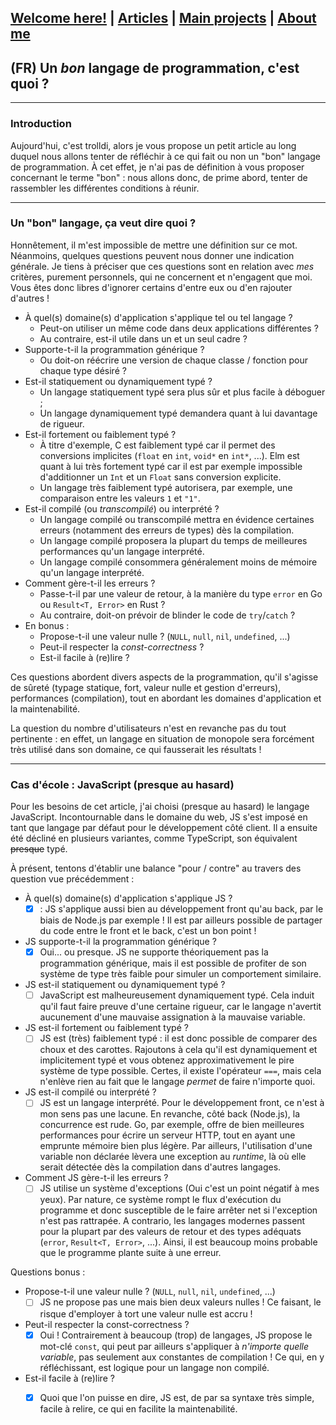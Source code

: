 ## [Welcome here!](https://vpenando.github.io) | [Articles](https://vpenando.github.io/articles.html) | [Main projects](https://vpenando.github.io/projects.html) | [About me](https://vpenando.github.io/about.html)

## (FR) Un *bon* langage de programmation, c'est quoi ?

---

### Introduction
Aujourd'hui, c'est trolldi, alors je vous propose un petit article au long duquel nous allons tenter de réfléchir à ce qui fait ou non un "bon" langage de programmation.
À cet effet, je n'ai pas de définition à vous proposer concernant le terme "bon" : nous allons donc, de prime abord, tenter de rassembler les différentes conditions à réunir.

---

### Un "bon" langage, ça veut dire quoi ?
Honnêtement, il m'est impossible de mettre une définition sur ce mot.
Néanmoins, quelques questions peuvent nous donner une indication générale.
Je tiens à préciser que ces questions sont en relation avec *mes* critères, purement personnels, qui ne concernent et n'engagent que moi.
Vous êtes donc libres d'ignorer certains d'entre eux ou d'en rajouter d'autres !

- À quel(s) domaine(s) d'application s'applique tel ou tel langage ?
  - Peut-on utiliser un même code dans deux applications différentes ?
  - Au contraire, est-il utile dans un et un seul cadre ? 
- Supporte-t-il la programmation générique ?
  - Ou doit-on réécrire une version de chaque classe / fonction pour chaque type désiré ?
- Est-il statiquement ou dynamiquement typé ?
  - Un langage statiquement typé sera plus sûr et plus facile à déboguer ;
  - Un langage dynamiquement typé demandera quant à lui davantage de rigueur.
- Est-il fortement ou faiblement typé ?
  - À titre d'exemple, C est faiblement typé car il permet des conversions implicites (`float` en `int`, `void*` en `int*`, ...). Elm est quant à lui très fortement typé car il est par exemple impossible d'additionner un `Int` et un `Float` sans conversion explicite.
  - Un langage très faiblement typé autorisera, par exemple, une comparaison entre les valeurs `1` et `"1"`.
- Est-il compilé (ou *transcompilé*) ou interprété ?
  - Un langage compilé ou transcompilé mettra en évidence certaines erreurs (notamment des erreurs de types) dès la compilation.
  - Un langage compilé proposera la plupart du temps de meilleures performances qu'un langage interprété.
  - Un langage compilé consommera généralement moins de mémoire qu'un langage interprété.
- Comment gère-t-il les erreurs ?
  - Passe-t-il par une valeur de retour, à la manière du type `error` en Go ou `Result<T, Error>` en Rust ?
  - Au contraire, doit-on prévoir de blinder le code de `try`/`catch` ?
- En bonus :
  - Propose-t-il une valeur nulle ? (`NULL`, `null`, `nil`, `undefined`, ...)
  - Peut-il respecter la *const-correctness* ?
  - Est-il facile à (re)lire ?

Ces questions abordent divers aspects de la programmation, qu'il s'agisse de sûreté (typage statique, fort, valeur nulle et gestion d'erreurs), performances (compilation), tout en abordant les domaines d'application et la maintenabilité.

La question du nombre d'utilisateurs n'est en revanche pas du tout pertinente : en effet, un langage en situation de monopole sera forcément très utilisé dans son domaine, ce qui fausserait les résultats !

---

### Cas d'école : JavaScript (presque au hasard)
Pour les besoins de cet article, j'ai choisi (presque au hasard) le langage JavaScript.
Incontournable dans le domaine du web, JS s'est imposé en tant que langage par défaut pour le développement côté client.
Il a ensuite été décliné en plusieurs variantes, comme TypeScript, son équivalent ~~presque~~ typé.

À présent, tentons d'établir une balance "pour / contre" au travers des question vue précédemment :
- À quel(s) domaine(s) d'application s'applique JS ?
  - [x] : JS s'applique aussi bien au développement front qu'au back, par le biais de Node.js par exemple ! Il est par ailleurs possible de partager du code entre le front et le back, c'est un bon point !

- JS supporte-t-il la programmation générique ?
  - [x] Oui... ou presque. JS ne supporte théoriquement pas la programmation générique, mais il est possible de profiter de son système de type très faible pour simuler un comportement similaire.
- JS est-il statiquement ou dynamiquement typé ?
  - [ ] JavaScript est malheureusement dynamiquement typé. Cela induit qu'il faut faire preuve d'une certaine rigueur, car le langage n'avertit aucunement d'une mauvaise assignation à la mauvaise variable.
- JS est-il fortement ou faiblement typé ?
  - [ ] JS est (très) faiblement typé : il est donc possible de comparer des choux et des carottes. Rajoutons à cela qu'il est dynamiquement et implicitement typé et vous obtenez approximativement le pire système de type possible. Certes, il existe l'opérateur `===`, mais cela n'enlève rien au fait que le langage *permet* de faire n'importe quoi.
- JS est-il compilé ou interprété ?
  - [ ] JS est un langage interprété. Pour le développement front, ce n'est à mon sens pas une lacune. En revanche, côté back (Node.js), la concurrence est rude. Go, par exemple, offre de bien meilleures performances pour écrire un serveur HTTP, tout en ayant une emprunte mémoire bien plus légère. Par ailleurs, l'utilisation d'une variable non déclarée lèvera une exception au *runtime*, là où elle serait détectée dès la compilation dans d'autres langages.
- Comment JS gère-t-il les erreurs ?
  - [ ] JS utilise un système d'exceptions (Oui c'est un point négatif à mes yeux). Par nature, ce système rompt le flux d'exécution du programme et donc susceptible de le faire arrêter net si l'exception n'est pas rattrapée. A contrario, les langages modernes passent pour la plupart par des valeurs de retour et des types adéquats (`error`, `Result<T, Error>`, ...). Ainsi, il est beaucoup moins probable que le programme plante suite à une erreur.

Questions bonus :
- Propose-t-il une valeur nulle ? (`NULL`, `null`, `nil`, `undefined`, ...)
  - [ ] JS ne propose pas une mais bien deux valeurs nulles ! Ce faisant, le risque d'employer à tort une valeur nulle est accru !
- Peut-il respecter la const-correctness ?
  - [x] Oui ! Contrairement à beaucoup (trop) de langages, JS propose le mot-clé `const`, qui peut par ailleurs s'appliquer à *n'importe quelle variable*, pas seulement aux constantes de compilation ! Ce qui, en y réfléchissant, est logique pour un langage non compilé.
- Est-il facile à (re)lire ?
  - [x] Quoi que l'on puisse en dire, JS est, de par sa syntaxe très simple, facile à relire, ce qui en facilite la maintenabilité.

